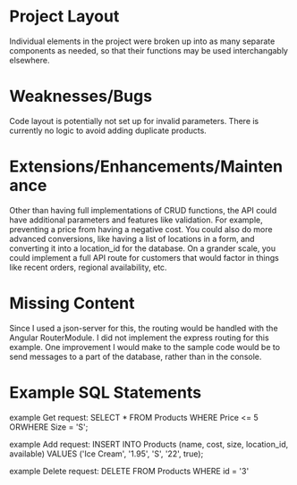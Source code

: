 # Project Layout

Individual elements in the project were broken up into as many separate components as needed, so that their functions may be used interchangably elsewhere.

# Weaknesses/Bugs

Code layout is potentially not set up for invalid parameters. There is currently no logic to avoid adding duplicate products.

# Extensions/Enhancements/Maintenance

Other than having full implementations of CRUD functions, the API could have additional parameters and features like validation. For example, preventing a price from having a negative cost. You could also do more advanced conversions, like having a list of locations in a form, and converting it into a location_id for the database. On a grander scale, you could implement a full API route for customers that would factor in things like recent orders, regional availability, etc.

# Missing Content

Since I used a json-server for this, the routing would be handled with the Angular RouterModule. I did not implement the express routing for this example.
One improvement I would make to the sample code would be to send messages to a part of the database, rather than in the console.

# Example SQL Statements

example Get request:
SELECT * FROM Products
WHERE Price <= 5
ORWHERE Size = 'S';

example Add request:
INSERT INTO Products (name, cost, size, location_id, available)
VALUES ('Ice Cream', '1.95', 'S', '22', true);

example Delete request:
DELETE FROM Products
WHERE id = '3'